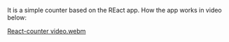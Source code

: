 It is a simple counter based on the REact app.
How the app works in video below:

[React-counter video.webm](https://github.com/Alexander0908/React-counter-2024/assets/55158609/71d60414-7d6f-4485-a4e9-b546cf290241)
